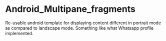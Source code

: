 # Android_Multipane_fragments
Re-usable android template for displaying content different in portrait mode as compared to landscape mode. Something like what Whatsapp profile implemented.

